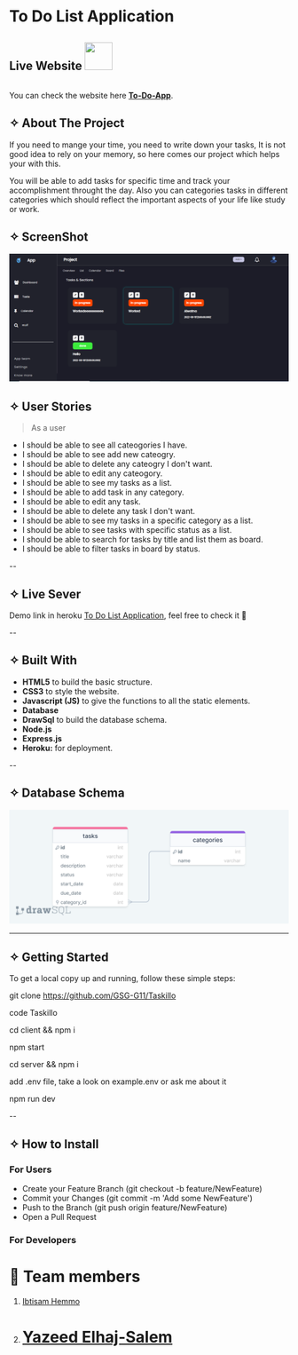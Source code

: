 # To Do List Application

## **Live Website** <img src="https://i.imgur.com/QsX6030.png" style="height: 50px; width: 50px; margin-bottom: 20px;">

<span id="live"></span>
You can check the website here [**To-Do-App**](https://todo-gsg.herokuapp.com/).

## ✧ About The Project

If you need to mange your time, you need to write down your tasks, It is not good idea to rely on your memory, so here comes our project which helps your with this.

You will be able to add tasks for specific time and track your accomplishment throught the day. Also you can categories tasks in different categories which should reflect the important aspects of your life like study or work.

## ✧ ScreenShot

![88](/images/Project.PNG)

## ✧ User Stories

> As a user

- I should be able to see all cateogories I have.
- I should be able to see add new cateogry.
- I should be able to delete any cateogry I don't want.
- I should be able to edit any cateogory.
- I should be able to see my tasks as a list.
- I should be able to add task in any category.
- I should be able to edit any task.
- I should be able to delete any task I don't want.
- I should be able to see my tasks in a specific category as a list.
- I should be able to see tasks with specific status as a list.
- I should be able to search for tasks by title and list them as board.
- I should be able to filter tasks in board by status.

--

## ✧ Live Sever

Demo link in heroku [To Do List Application](https://evening-ravine-40344.herokuapp.com/), feel free to check it 🤍

--

## ✧ Built With

- **HTML5** to build the basic structure.
- **CSS3** to style the website.
- **Javascript (JS)** to give the functions to all the static elements.
- **Database**
- **DrawSql** to build the database schema.
- **Node.js**
- **Express.js**
- **Heroku:** for deployment.

--

## ✧ Database Schema

![222](/images/drawSQL-export-2022-08-24_10_10.png)

<hr>

## ✧ Getting Started

To get a local copy up and running, follow these simple steps:

git clone https://github.com/GSG-G11/Taskillo

code Taskillo

cd client && npm i

npm start

cd server && npm i

add .env file, take a look on example.env or ask me about it

npm run dev

--

## ✧ How to Install

### For Users

- Create your Feature Branch (git checkout -b feature/NewFeature)
- Commit your Changes (git commit -m 'Add some NewFeature')
- Push to the Branch (git push origin feature/NewFeature)
- Open a Pull Request

### For Developers

# 👥 **Team members**

1. [Ibtisam Hemmo](https://github.com/ibtisam-hemmo)
2. # [Yazeed Elhaj-Salem](https://github.com/yazeed)
